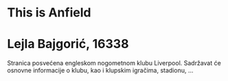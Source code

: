# This is Anfield

# Lejla Bajgorić, 16338

Stranica posvećena engleskom nogometnom klubu Liverpool. Sadržavat će osnovne informacije o klubu, kao i klupskim igračima, stadionu, ...
